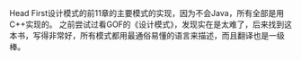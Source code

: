 Head First设计模式的前11章的主要模式的实现，因为不会Java，所有全部是用C++实现的。
之前尝试过看GOF的《设计模式》，发现实在是太难了，后来找到这本书，写得非常好，所有模式都用最通俗易懂的语言来描述，而且翻译也是一级棒。
